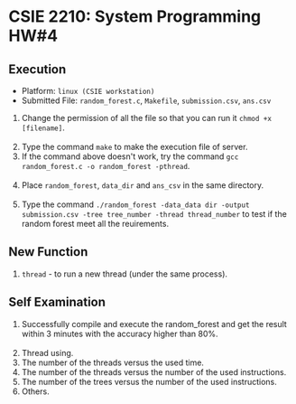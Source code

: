 # CSIE 2210: System Programming HW#4

## <strong>Execution</strong>
- Platform: `linux (CSIE workstation)`
- Submitted File: `random_forest.c`,  `Makefile`, `submission.csv`, `ans.csv`

1. Change the permission of all the file so that you can run it `chmod +x [filename]`.<br><br>
2. Type the command `make` to make the execution file of server.
3. If the command above doesn't work, try the command `gcc random_forest.c -o random_forest -pthread`.<br><br>
4. Place `random_forest`, `data_dir` and `ans_csv` in the same directory.<br><br>
5. Type the command `./random_forest -data_data dir -output submission.csv -tree tree_number -thread thread_number` to test if the random forest meet all the reuirements.

## <strong>New Function</strong>
1. `thread`	- to run a new thread (under the same process).

## <strong>Self Examination</strong>
1. Successfully compile and execute the random_forest and get the result within 3 minutes with the accuracy higher than 80%.<br><br>
2. Thread using.
3. The number of the threads versus the used time.
4. The number of the threads versus the number of the used instructions.
5. The number of the trees versus the number of the used instructions.
6. Others.
